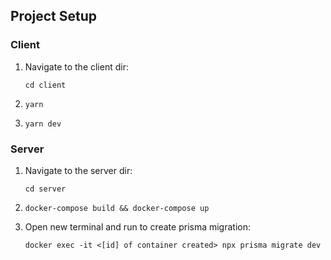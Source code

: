 ## Project Setup

### Client

1. Navigate to the client dir:
    ```shell
    cd client
2.  ```shell
    yarn
3.  ```shell
    yarn dev

### Server
1. Navigate to the server dir:
   ```shell
   cd server
2. ```shell
   docker-compose build && docker-compose up
3. Open new terminal and run to create prisma migration:
   ``` shell
   docker exec -it <[id] of container created> npx prisma migrate dev
